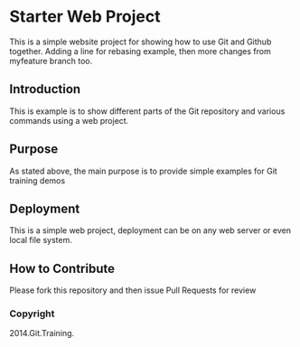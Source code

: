 # Starter Web Project
This is a simple website project for showing how
to use Git and Github together. Adding a line for rebasing example, then more changes from myfeature branch too. 
## Introduction
This is example is to show different parts of the Git
repository and various commands using a web project. 
## Purpose
As stated above, the main purpose is to provide
simple examples for Git training demos
## Deployment
This is a simple web project, deployment can be on any
web server or even local file system.
## How to Contribute
Please fork this repository and then issue Pull Requests for review
### Copyright
2014.Git.Training.









